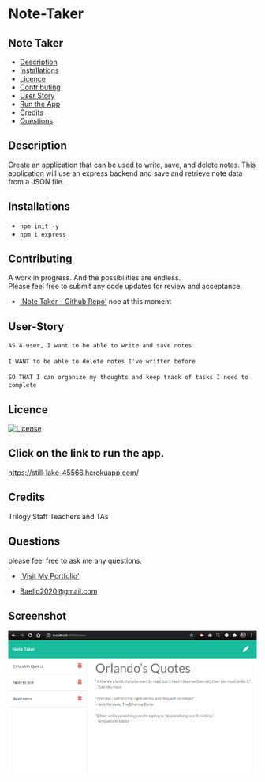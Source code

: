 # Note-Taker
## Note Taker

- [Description](#Description)
- [Installations](#Installations)
- [Licence](#Licence)
- [Contributing](#Contributing)
- [User Story](#User-Story)
- [Run the App](#Test)
- [Credits](#Credits)
- [Questions](#Questions)

## Description

Create an application that can be used to write, save, and delete notes. This application will use an express backend and save and retrieve note data from a JSON file.

## Installations

* `npm init -y` 
* `npm i express`

## Contributing
A work in progress. And the possibilities are endless. <br> Please feel free to submit any code updates for review and acceptance.
* ['Note Taker - Github Repo'](https://github.com/baello2020/Note_Taker)
noe at this moment

## User-Story

```
AS A user, I want to be able to write and save notes

I WANT to be able to delete notes I've written before

SO THAT I can organize my thoughts and keep track of tasks I need to complete
```
## Licence

[![License](https://img.shields.io/badge/License-MIT-yellow.svg)](https://opensource.org/licenses/MIT)

## Click on the link to run the app.
https://still-lake-45566.herokuapp.com/

## Credits

Trilogy Staff Teachers and TAs

## Questions
please feel free to ask me any questions.
* ['Visit My Portfolio'](https://baello2020.github.io/Updated_Portfolio_Page/)

* Baello2020@gmail.com

## Screenshot


![screenshot](https://github.com/baello2020/Note_Taker/blob/main/assets/screenshot.png "screenshot")

